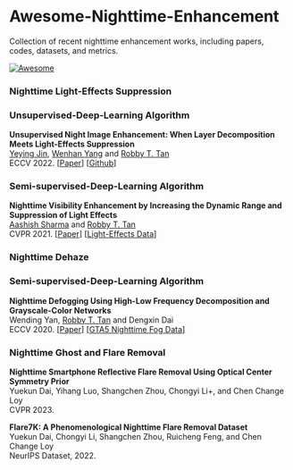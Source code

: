 # Awesome-Nighttime-Enhancement
Collection of recent nighttime enhancement works, including papers, codes, datasets, and metrics.

[![Awesome](https://cdn.rawgit.com/sindresorhus/awesome/d7305f38d29fed78fa85652e3a63e154dd8e8829/media/badge.svg)](https://github.com/jinyeying/Awesome-Nighttime-Enhancement)

### Nighttime Light-Effects Suppression

### Unsupervised-Deep-Learning Algorithm
**Unsupervised Night Image Enhancement: When Layer Decomposition Meets Light-Effects Suppression** \
[Yeying Jin](https://jinyeying.github.io/), [Wenhan Yang](https://flyywh.github.io/) and [Robby T. Tan](https://tanrobby.github.io/pub.html)\
ECCV 2022. 
[[Paper](https://www.ecva.net/papers/eccv_2022/papers_ECCV/papers/136970396.pdf)] [[Github](https://github.com/jinyeying/night-enhancement)] 

### Semi-supervised-Deep-Learning Algorithm
**Nighttime Visibility Enhancement by Increasing the Dynamic Range and Suppression of Light Effects** \
[Aashish Sharma](https://aasharma90.github.io/) and [Robby T. Tan](https://tanrobby.github.io/pub.html)\
CVPR 2021. 
[[Paper](https://openaccess.thecvf.com/content/CVPR2021/papers/Sharma_Nighttime_Visibility_Enhancement_by_Increasing_the_Dynamic_Range_and_Suppression_CVPR_2021_paper.pdf)] [[Light-Effects Data](https://www.dropbox.com/home/nighttime/ECCV2022/data/real/self-collected/light-effects)]

### Nighttime Dehaze
### Semi-supervised-Deep-Learning Algorithm
**Nighttime Defogging Using High-Low Frequency Decomposition and Grayscale-Color Networks** \
Wending Yan, [Robby T. Tan](https://tanrobby.github.io/pub.html) and Dengxin Dai \
ECCV 2020. 
[[Paper](https://www.ecva.net/papers/eccv_2020/papers_ECCV/papers/123570460.pdf)] [[GTA5 Nighttime Fog Data](https://www.dropbox.com/home/nighttime/ECCV2022/data/synthetic/GTA5)]

### Nighttime Ghost and Flare Removal
**Nighttime Smartphone Reflective Flare Removal Using Optical Center Symmetry Prior**\
Yuekun Dai, Yihang Luo, Shangchen Zhou, Chongyi Li+, and Chen Change Loy \
CVPR 2023. 

**Flare7K: A Phenomenological Nighttime Flare Removal Dataset**\
Yuekun Dai, Chongyi Li, Shangchen Zhou, Ruicheng Feng, and Chen Change Loy \
NeurIPS Dataset, 2022.

